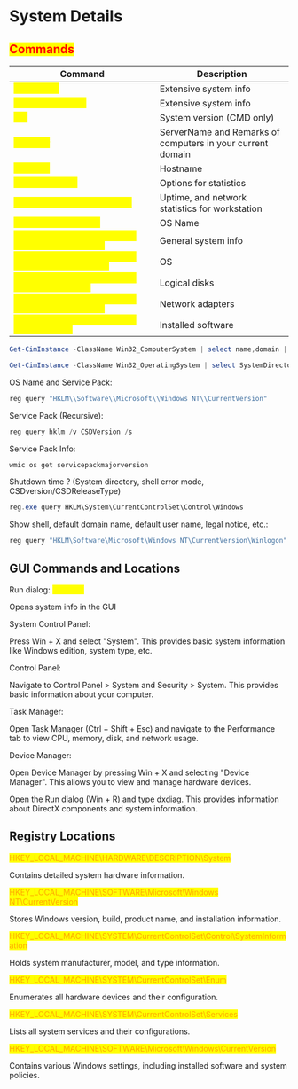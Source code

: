 # System Details

## <mark style="color:red;">Commands</mark>

<table data-header-hidden data-full-width="true"><thead><tr><th>Command</th><th>Description</th></tr></thead><tbody><tr><td><mark style="color:yellow;"><code>systeminfo</code></mark></td><td>Extensive system info</td></tr><tr><td><mark style="color:yellow;"><code>get-computerinfo</code></mark></td><td>Extensive system info</td></tr><tr><td><mark style="color:yellow;"><code>ver</code></mark></td><td>System version (CMD only)</td></tr><tr><td><mark style="color:yellow;"><code>net view</code></mark></td><td>ServerName and Remarks of computers in your current domain</td></tr><tr><td><mark style="color:yellow;"><code>hostname</code></mark></td><td>Hostname</td></tr><tr><td><mark style="color:yellow;"><code>net statistics</code></mark></td><td>Options for statistics</td></tr><tr><td><mark style="color:yellow;"><code>net statistics Workstation</code></mark></td><td>Uptime, and network statistics for workstation</td></tr><tr><td><mark style="color:yellow;"><code>wmic os get caption</code></mark></td><td>OS Name</td></tr><tr><td><mark style="color:yellow;"><code>Get-CimInstance -ClassName Win32_ComputerSystem</code></mark></td><td>General system info</td></tr><tr><td><mark style="color:yellow;"><code>Get-CimInstance -ClassName Win32_OperatingSystem</code></mark></td><td>OS</td></tr><tr><td><mark style="color:yellow;"><code>Get-CimInstance -ClassName Win32_LogicalDisk</code></mark></td><td>Logical disks</td></tr><tr><td><mark style="color:yellow;"><code>Get-CimInstance -ClassName Win32_NetworkAdapter</code></mark></td><td>Network adapters</td></tr><tr><td><mark style="color:yellow;"><code>Get-CimInstance -ClassName Win32_Product</code></mark></td><td>Installed software</td></tr></tbody></table>

```powershell
Get-CimInstance -ClassName Win32_ComputerSystem | select name,domain | fl
```

```powershell
Get-CimInstance -ClassName Win32_OperatingSystem | select SystemDirectory, BuildNumber, Version | fl
```

OS Name and Service Pack:

```powershell
reg query "HKLM\\Software\\Microsoft\\Windows NT\\CurrentVersion" 
```

Service Pack (Recursive):

```powershell
reg query hklm /v CSDVersion /s
```

Service Pack Info:

```powershell
wmic os get servicepackmajorversion
```

Shutdown time ? (System directory, shell error mode, CSDversion/CSDReleaseType)

```powershell
reg.exe query HKLM\System\CurrentControlSet\Control\Windows
```

Show shell, default domain name, default user name, legal notice, etc.:

```powershell
reg query "HKLM\Software\Microsoft\Windows NT\CurrentVersion\Winlogon"
```

## GUI Commands and Locations

Run dialog: <mark style="color:yellow;">`msinfo32`</mark>

Opens system info in the GUI

System Control Panel:

Press Win + X and select "System". This provides basic system information like Windows edition, system type, etc.

Control Panel:

Navigate to Control Panel > System and Security > System. This provides basic information about your computer.

Task Manager:

Open Task Manager (Ctrl + Shift + Esc) and navigate to the Performance tab to view CPU, memory, disk, and network usage.

Device Manager:

Open Device Manager by pressing Win + X and selecting "Device Manager". This allows you to view and manage hardware devices.

Open the Run dialog (Win + R) and type dxdiag. This provides information about DirectX components and system information.

## Registry Locations

<mark style="color:orange;">HKEY\_LOCAL\_MACHINE\HARDWARE\DESCRIPTION\System</mark>

Contains detailed system hardware information.

<mark style="color:orange;">HKEY\_LOCAL\_MACHINE\SOFTWARE\Microsoft\Windows NT\CurrentVersion</mark>

Stores Windows version, build, product name, and installation information.

<mark style="color:orange;">HKEY\_LOCAL\_MACHINE\SYSTEM\CurrentControlSet\Control\SystemInformation</mark>

Holds system manufacturer, model, and type information.

<mark style="color:orange;">HKEY\_LOCAL\_MACHINE\SYSTEM\CurrentControlSet\Enum</mark>

Enumerates all hardware devices and their configuration.

<mark style="color:orange;">HKEY\_LOCAL\_MACHINE\SYSTEM\CurrentControlSet\Services</mark>

Lists all system services and their configurations.

<mark style="color:orange;">HKEY\_LOCAL\_MACHINE\SOFTWARE\Microsoft\Windows\CurrentVersion</mark>

Contains various Windows settings, including installed software and system policies.
